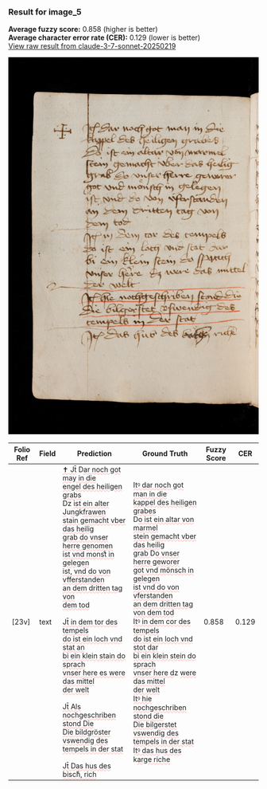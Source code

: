 ### Result for image_5
**Average fuzzy score:** 0.858 (higher is better)<br>**Average character error rate (CER):** 0.129 (lower is better)<br>[View raw result from claude-3-7-sonnet-20250219](https://github.com/RISE-UNIBAS/humanities_data_benchmark/blob/main/results/2025-10-28/T0274/request_T0274_image_5.json)

<img src="https://github.com/RISE-UNIBAS/humanities_data_benchmark/blob/main/benchmarks/medieval_manuscripts/images/image_5.jpg?raw=true" alt="image_5" width="800px">

<style>
.diff { text-decoration: underline; text-decoration-color: #ffcccc; text-decoration-style: wavy; }
</style>

| Folio Ref | Field | Prediction | Ground Truth | Fuzzy Score | CER |
|-----------|-------|------------|--------------|-------------|-----|
| [23v] | text | <span class="diff">✝ Jt̄</span> D<span class="diff">ar noch got may in die<br>engel des heiligen grabs<br></span>Dz <span class="diff">ist ein alter J</span>u<span class="diff">ng</span>k<span class="diff">frawen<br>stain gemacht vber das heilig<br>grab do vnser herre genomen<br>ist vnd monstͨ in gelegen<br>ist, vnd do von vfferstanden<br>an dem dritten tag von<br>dem tod<br><br>Jt̄ in dem tor des tempels<br>do ist ein loch vnd stat an<br>bi ein klein stain do sprach<br>vnser here es were das mittel<br>der welt<br><br>Jt̄ Als nochgeschriben stond Die<br>Die bildgröster vswendig des<br>tempels in der stat<br><br>Jt̄ Das hus des bischͨ, rich</span> | <span class="diff">Itꝰ dar noch got man in die<br> kappel des heiligen grabes<br></span> D<span class="diff">o ist ein altar von marmel<br> stein gemacht vber das heilig<br> grab </span>D<span class="diff">o vnser herre geworer<br> got vnd mönsch in gelegen<br> ist vnd do von vferstanden<br> an dem dritten tag von dem tod<br> Itꝰ in dem cor des tempels<br> do ist ein loch vnd stot dar<br> bi ein klein stein do sprach<br> vnser here d</span>z <span class="diff">were das mittel<br> der welt<br> Itꝰ hie nochgeschriben stond die<br> Die bilgerstet vswendig des<br> tempels in der stat<br> Itꝰ das h</span>u<span class="diff">s des </span>k<span class="diff">arge riche</span> | 0.858 | 0.129 |

